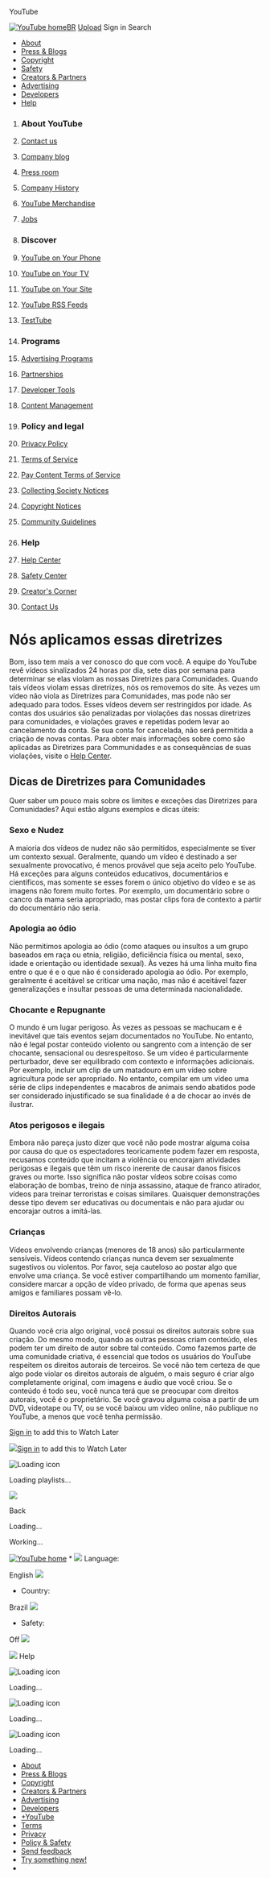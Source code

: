 




YouTube  


 


 









 [![YouTube home](http://s.ytimg.com/yts/img/pixel-vfl3z5WfW.gif)BR](/ "YouTube home")
[Upload](//www.youtube.com/upload) Sign in Search 

* [About](//www.youtube.com/yt/about/)
* [Press & Blogs](//www.youtube.com/yt/press/)
* [Copyright](//www.youtube.com/yt/copyright/)
* [Safety](//www.youtube.com/yt/policyandsafety/)
* [Creators & Partners](//www.youtube.com/yt/creators/)
* [Advertising](//www.youtube.com/yt/advertise/)
* [Developers](//www.youtube.com/yt/dev/)
* [Help](//support.google.com/youtube/?hl=en)








1. ### About YouTube
1. [Contact us](/t/contact_us)
2. [Company blog](http://youtube-global.blogspot.com/)
3. [Press room](//www.youtube.com/yt/press/)
4. [Company History](//www.youtube.com/yt/about/)
5. [YouTube Merchandise](http://www.googlestore.com/You+Tube/)
6. [Jobs](//www.youtube.com/yt/jobs/)

3. ### Discover
1. [YouTube on Your Phone](//www.youtube.com/yt/devices/)
2. [YouTube on Your TV](//www.youtube.com/yt/devices/)
3. [YouTube on Your Site](//www.youtube.com/yt/dev/)
4. [YouTube RSS Feeds](/t/rss_feeds)
5. [TestTube](/testtube)

5. ### Programs
1. [Advertising Programs](//www.youtube.com/yt/advertise/)
2. [Partnerships](/partners)
3. [Developer Tools](//www.youtube.com/yt/dev/)
4. [Content Management](/t/content_management)

7. ### Policy and legal
1. [Privacy Policy](https://www.google.com/intl/en/policies/privacy/)
2. [Terms of Service](/t/terms)
3. [Pay Content Terms of Service](/t/terms_paycontent)
4. [Collecting Society Notices](/t/policy_cns)
5. [Copyright Notices](/t/copyright_notice)
6. [Community Guidelines](/t/community_guidelines)

9. ### Help
1. [Help Center](//support.google.com/youtube/?hl=en)
2. [Safety Center](//support.google.com/youtube/?hl=en)
3. [Creator's Corner](/t/creators_corner)
4. [Contact Us](/t/contact_us)




# Nós aplicamos essas diretrizes


Bom, isso tem mais a ver conosco do que com você. A equipe do YouTube revê vídeos sinalizados 24 horas por dia, sete dias por semana para determinar se elas violam as nossas Diretrizes para Comunidades. Quando tais vídeos violam essas diretrizes, nós os removemos do site. Às vezes um vídeo não viola as Diretrizes para Comunidades, mas pode não ser adequado para todos. Esses vídeos devem ser restringidos por idade. As contas dos usuários são penalizadas por violações das nossas diretrizes para comunidades, e violações graves e repetidas podem levar ao cancelamento da conta. Se sua conta for cancelada, não será permitida a criação de novas contas. Para obter mais informações sobre como são aplicadas as Diretrizes para Communidades e as consequências de suas violações, visite o [Help Center](//support.google.com/youtube/bin/answer.py?answer=92486&hl=en).


## Dicas de Diretrizes para Comunidades


Quer saber um pouco mais sobre os limites e exceções das Diretrizes para Comunidades? Aqui estão alguns exemplos e dicas úteis:


### Sexo e Nudez


A maioria dos vídeos de nudez não são permitidos, especialmente se tiver um contexto sexual. Geralmente, quando um vídeo é destinado a ser sexualmente provocativo, é menos provável que seja aceito pelo YouTube. Há exceções para alguns conteúdos educativos, documentários e científicos, mas somente se esses forem o único objetivo do vídeo e se as imagens não forem muito fortes. Por exemplo, um documentário sobre o cancro da mama seria apropriado, mas postar clips fora de contexto a partir do documentário não seria.


### Apologia ao ódio


Não permitimos apologia ao ódio (como ataques ou insultos a um grupo baseados em raça ou etnia, religião, deficiência física ou mental, sexo, idade e orientação ou identidade sexual). Às vezes há uma linha muito fina entre o que é e o que não é considerado apologia ao ódio. Por exemplo, geralmente é aceitável se criticar uma nação, mas não é aceitável fazer generalizações e insultar pessoas de uma determinada nacionalidade.


### Chocante e Repugnante


O mundo é um lugar perigoso. Às vezes as pessoas se machucam e é inevitável que tais eventos sejam documentados no YouTube. No entanto, não é legal postar conteúdo violento ou sangrento com a intenção de ser chocante, sensacional ou desrespeitoso. Se um vídeo é particularmente perturbador, deve ser equilibrado com contexto e informações adicionais. Por exemplo, incluir um clip de um matadouro em um vídeo sobre agricultura pode ser apropriado. No entanto, compilar em um vídeo uma série de clips independentes e macabros de animais sendo abatidos pode ser considerado injustificado se sua finalidade é a de chocar ao invés de ilustrar.


### Atos perigosos e ilegais


Embora não pareça justo dizer que você não pode mostrar alguma coisa por causa do que os espectadores teoricamente podem fazer em resposta, recusamos conteúdo que incitam a violência ou encorajam atividades perigosas e ilegais que têm um risco inerente de causar danos físicos graves ou morte. Isso significa não postar vídeos sobre coisas como elaboração de bombas, treino de ninja assassino, ataque de franco atirador, vídeos para treinar terroristas e coisas similares. Quaisquer demonstrações desse tipo devem ser educativas ou documentais e não para ajudar ou encorajar outros a imitá-las.


### Crianças


Vídeos envolvendo crianças (menores de 18 anos) são particularmente sensíveis. Vídeos contendo crianças nunca devem ser sexualmente sugestivos ou violentos. Por favor, seja cauteloso ao postar algo que envolve uma criança. Se você estiver compartilhando um momento familiar, considere marcar a opção de vídeo privado, de forma que apenas seus amigos e familiares possam vê-lo.


### Direitos Autorais


Quando você cria algo original, você possui os direitos autorais sobre sua criação. Do mesmo modo, quando as outras pessoas criam conteúdo, eles podem ter um direito de autor sobre tal conteúdo. Como fazemos parte de uma comunidade criativa, é essencial que todos os usuários do YouTube respeitem os direitos autorais de terceiros. Se você não tem certeza de que algo pode violar os direitos autorais de alguém, o mais seguro é criar algo completamente original, com imagens e áudio que você criou. Se o conteúdo é todo seu, você nunca terá que se preocupar com direitos autorais, você é o proprietário. Se você gravou alguma coisa a partir de um DVD, videotape ou TV, ou se você baixou um vídeo online, não publique no YouTube, a menos que você tenha permissão.







[Sign in](https://accounts.google.com/ServiceLogin?service=youtube&continue=https%3A%2F%2Fwww.youtube.com%2Fsignin%3Faction_handle_signin%3Dtrue%26app%3Ddesktop%26feature%3Dplaylist%26hl%3Den%26next%3D%252Ft%252Fcommunity_guidelines&passive=true&hl=en&uilel=3) to add this to Watch Later

 




![](http://s.ytimg.com/yts/img/pixel-vfl3z5WfW.gif)[Sign in](https://accounts.google.com/ServiceLogin?service=youtube&continue=https%3A%2F%2Fwww.youtube.com%2Fsignin%3Faction_handle_signin%3Dtrue%26app%3Ddesktop%26feature%3Dplaylist%26hl%3Den%26next%3D%252Ft%252Fcommunity_guidelines&passive=true&hl=en&uilel=3) to add this to Watch Later
 




![Loading icon](http://s.ytimg.com/yts/img/pixel-vfl3z5WfW.gif)

 Loading playlists...
 







![](http://s.ytimg.com/yts/img/pixel-vfl3z5WfW.gif)

Back











Loading...










Working...









[![YouTube home](http://s.ytimg.com/yts/img/pixel-vfl3z5WfW.gif)](/ "YouTube home") * ![](http://s.ytimg.com/yts/img/pixel-vfl3z5WfW.gif) 
Language:
 
 English
 ![](http://s.ytimg.com/yts/img/pixel-vfl3z5WfW.gif)
* Country:
 
 Brazil
 ![](http://s.ytimg.com/yts/img/pixel-vfl3z5WfW.gif)
* Safety:
 
Off
 ![](http://s.ytimg.com/yts/img/pixel-vfl3z5WfW.gif)


 ![](http://s.ytimg.com/yts/img/pixel-vfl3z5WfW.gif)
Help
 


![Loading icon](http://s.ytimg.com/yts/img/pixel-vfl3z5WfW.gif)

Loading...
 






![Loading icon](http://s.ytimg.com/yts/img/pixel-vfl3z5WfW.gif)

Loading...
 






![Loading icon](http://s.ytimg.com/yts/img/pixel-vfl3z5WfW.gif)

Loading...
 




* [About](//www.youtube.com/yt/about/)
* [Press & Blogs](//www.youtube.com/yt/press/)
* [Copyright](//www.youtube.com/yt/copyright/)
* [Creators & Partners](//www.youtube.com/yt/creators/)
* [Advertising](//www.youtube.com/yt/advertise/)
* [Developers](//www.youtube.com/yt/dev/)
* [+YouTube](https://plus.google.com/+youtube)
* [Terms](/t/terms)
* [Privacy](https://www.google.com/intl/en/policies/privacy/)
* [Policy & Safety](//www.youtube.com/yt/policyandsafety/)
* [Send feedback](//support.google.com/youtube/?hl=en)
* [Try something new!](/testtube)
* 






